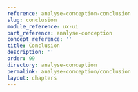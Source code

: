 ```yaml
---
reference: analyse-conception-conclusion
slug: conclusion
module_reference: ux-ui
part_reference: analyse-conception
concept_reference: ''
title: Conclusion
description: ''
order: 99
directory: analyse-conception
permalink: analyse-conception/conclusion
layout: chapters
---
```

